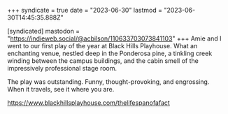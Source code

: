+++
syndicate = true
date = "2023-06-30"
lastmod = "2023-06-30T14:45:35.888Z"

[syndicated]
mastodon = "https://indieweb.social/@acbilson/110633703073841103"
+++
Amie and I went to our first play of the year at Black Hills Playhouse. What an enchanting venue, nestled deep in the Ponderosa pine, a tinkling creek winding between the campus buildings, and the cabin smell of the impressively professional stage room.

The play was outstanding. Funny, thought-provoking, and engrossing. When it travels, see it where you are.

https://www.blackhillsplayhouse.com/thelifespanofafact